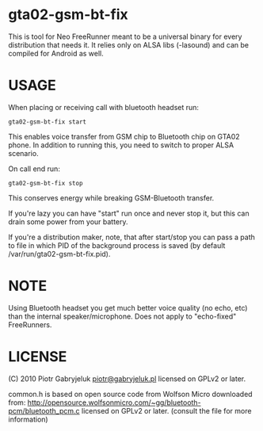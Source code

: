 gta02-gsm-bt-fix
================

This is tool for Neo FreeRunner meant to be a universal
binary for every distribution that needs it. It relies
only on ALSA libs (-lasound) and can be compiled for
Android as well.

USAGE
=====

When placing or receiving call with bluetooth headset run:

    gta02-gsm-bt-fix start

This enables voice transfer from GSM chip to Bluetooth chip
on GTA02 phone. In addition to running this, you need to
switch to proper ALSA scenario.

On call end run:

    gta02-gsm-bt-fix stop

This conserves energy while breaking GSM-Bluetooth transfer.

If you're lazy you can have "start" run once and never stop
it, but this can drain some power from your battery.

If you're a distribution maker, note, that after start/stop
you can pass a path to file in which PID of the background
process is saved (by default /var/run/gta02-gsm-bt-fix.pid).

NOTE
====

Using Bluetooth headset you get much better voice quality
(no echo, etc) than the internal speaker/microphone. Does
not apply to "echo-fixed" FreeRunners.

LICENSE
=======

(C) 2010 Piotr Gabryjeluk <piotr@gabryjeluk.pl>
licensed on GPLv2 or later.

common.h is based on open source code from Wolfson Micro
downloaded from: http://opensource.wolfsonmicro.com/~gg/bluetooth-pcm/bluetooth_pcm.c
licensed on GPLv2 or later.
(consult the file for more information)
